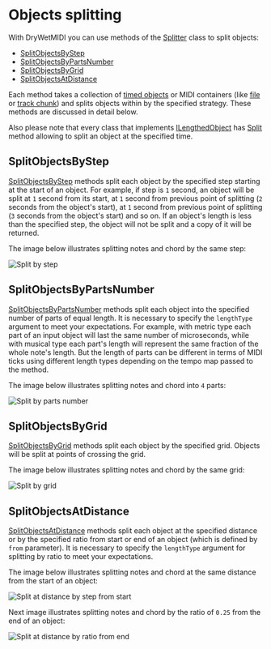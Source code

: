 ﻿---
uid: a_obj_splitting
---

# Objects splitting

With DryWetMIDI you can use methods of the [Splitter](xref:Melanchall.DryWetMidi.Tools.Splitter) class to split objects:

* [SplitObjectsByStep](xref:Melanchall.DryWetMidi.Tools.Splitter.SplitObjectsByStep*)
* [SplitObjectsByPartsNumber](xref:Melanchall.DryWetMidi.Tools.Splitter.SplitObjectsByPartsNumber*)
* [SplitObjectsByGrid](xref:Melanchall.DryWetMidi.Tools.Splitter.SplitObjectsByGrid*)
* [SplitObjectsAtDistance](xref:Melanchall.DryWetMidi.Tools.Splitter.SplitObjectsAtDistance*)

Each method takes a collection of [timed objects](xref:Melanchall.DryWetMidi.Interaction.ITimedObject) or MIDI containers (like [file](xref:Melanchall.DryWetMidi.Core.MidiFile) or [track chunk](xref:Melanchall.DryWetMidi.Core.TrackChunk)) and splits objects within by the specified strategy. These methods are discussed in detail below.

Also please note that every class that implements [ILengthedObject](xref:Melanchall.DryWetMidi.Interaction.ILengthedObject) has [Split](xref:Melanchall.DryWetMidi.Interaction.ILengthedObject.Split*) method allowing to split an object at the specified time.

## SplitObjectsByStep

[SplitObjectsByStep](xref:Melanchall.DryWetMidi.Tools.Splitter.SplitObjectsByStep*) methods split each object by the specified step starting at the start of an object. For example, if step is `1` second, an object will be split at `1` second from its start, at `1` second from previous point of splitting (`2` seconds from the object's start), at `1` second from previous point of splitting (`3` seconds from the object's start) and so on. If an object's length is less than the specified step, the object will not be split and a copy of it will be returned.

The image below illustrates splitting notes and chord by the same step:

![Split by step](images/Splitter/SplitByStep.png)

## SplitObjectsByPartsNumber

[SplitObjectsByPartsNumber](xref:Melanchall.DryWetMidi.Tools.Splitter.SplitObjectsByPartsNumber*) methods split each object into the specified number of parts of equal length. It is necessary to specify the `lengthType` argument to meet your expectations. For example, with metric type each part of an input object will last the same number of microseconds, while with musical type each part's length will represent the same fraction of the whole note's length. But the length of parts can be different in terms of MIDI ticks using different length types depending on the tempo map passed to the method.

The image below illustrates splitting notes and chord into `4` parts:

![Split by parts number](images/Splitter/SplitByPartsNumber.png)

## SplitObjectsByGrid

[SplitObjectsByGrid](xref:Melanchall.DryWetMidi.Tools.Splitter.SplitObjectsByGrid*) methods split each object by the specified grid. Objects will be split at points of crossing the grid.

The image below illustrates splitting notes and chord by the same grid:

![Split by grid](images/Splitter/SplitByGrid.png)

## SplitObjectsAtDistance

[SplitObjectsAtDistance](xref:Melanchall.DryWetMidi.Tools.Splitter.SplitObjectsAtDistance*) methods split each object at the specified distance or by the specified ratio from start or end of an object (which is defined by `from` parameter). It is necessary to specify the `lengthType` argument for splitting by ratio to meet your expectations.

The image below illustrates splitting notes and chord at the same distance from the start of an object:

![Split at distance by step from start](images/Splitter/SplitAtDistanceByStepFromStart.png)

Next image illustrates splitting notes and chord by the ratio of `0.25` from the end of an object:

![Split at distance by ratio from end](images/Splitter/SplitAtDistanceByRatioFromEnd.png)